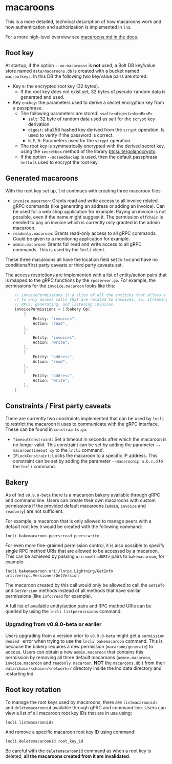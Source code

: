 # macaroons

This is a more detailed, technical description of how macaroons work and how
authentication and authorization is implemented in `lnd`.

For a more high-level overview see
[macaroons.md in the docs](../docs/macaroons.md).

## Root key

At startup, if the option `--no-macaroons` is **not** used, a Bolt DB key/value
store named `data/macaroons.db` is created with a bucket named `macrootkeys`.
In this DB the following two key/value pairs are stored:

* Key `0`: the encrypted root key (32 bytes).
  * If the root key does not exist yet, 32 bytes of pseudo-random data is
    generated and used.
* Key `enckey`: the parameters used to derive a secret encryption key from a
  passphrase.
  * The following parameters are stored: `<salt><digest><N><R><P>`
    * `salt`: 32 byte of random data used as salt for the `scrypt` key
      derivation.
    * `digest`: sha256 hashed key derived from the `scrypt` operation. Is used
      to verify if the password is correct.
    * `N`, `P`, `R`: Parameters used for the `scrypt` operation.
  * The root key is symmetrically encrypted with the derived secret key, using
    the `secretbox` method of the library
    [btcsuite/golangcrypto](https://github.com/btcsuite/golangcrypto).
  * If the option `--noseedbackup` is used, then the default passphrase
    `hello` is used to encrypt the root key.

## Generated macaroons

With the root key set up, `lnd` continues with creating three macaroon files:

* `invoice.macaroon`: Grants read and write access to all invoice related gRPC
  commands (like generating an address or adding an invoice). Can be used for a
  web shop application for example. Paying an invoice is not possible, even if
  the name might suggest it. The permission `offchain` is needed to pay an
  invoice which is currently only granted in the admin macaroon.
* `readonly.macaroon`: Grants read-only access to all gRPC commands. Could be
  given to  a monitoring application for example.
* `admin.macaroon`: Grants full read and write access to all gRPC commands.
  This is used by the `lncli` client.

These three macaroons all have the location field set to `lnd` and have no
conditions/first party caveats or third party caveats set.

The access restrictions are implemented with a list of entity/action pairs that
is mapped to the gRPC functions by the `rpcserver.go`. 
For example, the permissions for the `invoice.macaroon` looks like this:

```go
	// invoicePermissions is a slice of all the entities that allows a user
	// to only access calls that are related to invoices, so: streaming
	// RPCs, generating, and listening invoices.
	invoicePermissions = []bakery.Op{
		{
			Entity: "invoices",
			Action: "read",
		},
		{
			Entity: "invoices",
			Action: "write",
		},
		{
			Entity: "address",
			Action: "read",
		},
		{
			Entity: "address",
			Action: "write",
		},
	}
```

## Constraints / First party caveats

There are currently two constraints implemented that can be used by `lncli` to
restrict the macaroon it uses to communicate with the gRPC interface. These can
be found in `constraints.go`:

* `TimeoutConstraint`: Set a timeout in seconds after which the macaroon is no
  longer valid.
  This constraint can be set by adding the parameter `--macaroontimeout xy` to
  the `lncli` command.
* `IPLockConstraint`: Locks the macaroon to a specific IP address.
  This constraint can be set by adding the parameter `--macaroonip a.b.c.d` to
  the `lncli` command.

## Bakery

As of lnd `v0.9.0-beta` there is a macaroon bakery available through gRPC and
command line.
Users can create their own macaroons with custom permissions if the provided
default macaroons (`admin`, `invoice` and `readonly`) are not sufficient.

For example, a macaroon that is only allowed to manage peers with a default root
key `0` would be created with the following command:

`lncli bakemacaroon peers:read peers:write`

For even more fine-grained permission control, it is also possible to specify
single RPC method URIs that are allowed to be accessed by a macaroon. This can
be achieved by passing `uri:<methodURI>` pairs to `bakemacaroon`, for example:

`lncli bakemacaroon uri:/lnrpc.Lightning/GetInfo uri:/verrpc.Versioner/GetVersion`

The macaroon created by this call would only be allowed to call the `GetInfo` and
`GetVersion` methods instead of all methods that have similar permissions (like
`info:read` for example).

A full list of available entity/action pairs and RPC method URIs can be queried
by using the `lncli listpermissions` command.

### Upgrading from v0.8.0-beta or earlier

Users upgrading from a version prior to `v0.9.0-beta` might get a `permission
denied ` error when trying to use the `lncli bakemacaroon` command.
This is because the bakery requires a new permission (`macaroon/generate`) to
access.
Users can obtain a new `admin.macaroon` that contains this permission by
removing all three default macaroons (`admin.macaroon`, `invoice.macaroon` and
`readonly.macaroon`, **NOT** the `macaroons.db`!) from their
`data/chain/<chain>/<network>/` directory inside the lnd data directory and
restarting lnd.


## Root key rotation

To manage the root keys used by macaroons, there are `listmacaroonids` and
`deletemacaroonid` available through gPRC and command line.
Users can view a list of all macaroon root key IDs that are in use using:

`lncli listmacaroonids`

And remove a specific macaroon root key ID using command:

`lncli deletemacaroonid root_key_id`

Be careful with the `deletemacaroonid` command as when a root key is deleted,
**all the macaroons created from it are invalidated**.